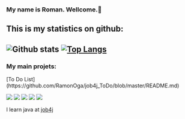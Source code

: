 ### My name is Roman. Wellcome.👋

This is my statistics on github:
-
![Github stats](https://github-readme-stats.vercel.app/api?username=RamonOga&hide=stars,prs,issues,contribs)
[![Top Langs](https://github-readme-stats.vercel.app/api/top-langs/?username=RamonOga&layout=compact)](https://github.com/RamonOga/github-readme-stats)
-


<h3>My main projets:</h3>
[To Do List](https://github.com/RamonOga/job4j_ToDo/blob/master/README.md)

![](https://img.shields.io/badge/Java-%3E%3D8-orange) ![](https://img.shields.io/badge/maven-3-red) ![](https://img.shields.io/badge/PostgreSQL-%3E%3D9-blue) ![](https://img.shields.io/badge/Travis-CI-green) ![](https://img.shields.io/badge/JUnit-4-red)
<!--
**RamonOga/RamonOga** is a ✨ _special_ ✨ repository because its `README.md` (this file) appears on your GitHub profile.

Here are some ideas to get you started:

- 🔭 I’m currently working on ...
- 🌱 I’m currently learning ...
- 👯 I’m looking to collaborate on ...
- 🤔 I’m looking for help with ...
- 💬 Ask me about ...
- 📫 How to reach me: ...
- 😄 Pronouns: ...
- ⚡ Fun fact: ...
-->


I learn java at [job4j](https://job4j.ru/)
